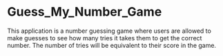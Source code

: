 # Guess_My_Number_Game
This application is a number guessing game where users are allowed to make guesses to see how many tries it takes them to get the 
correct number. The number of tries will be equivalent to their score in the game.